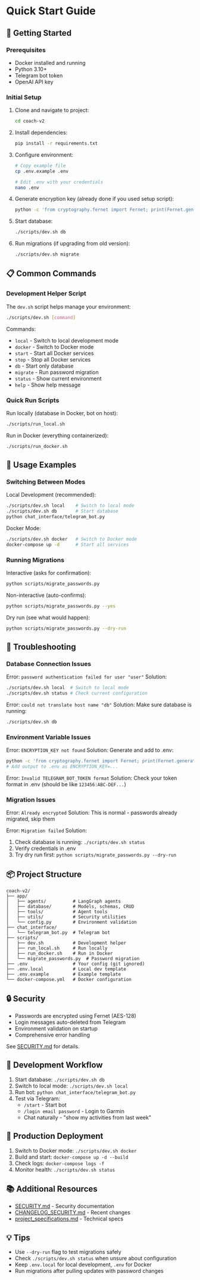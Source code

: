 # Quick Start Guide

## 🚀 Getting Started

### Prerequisites
- Docker installed and running
- Python 3.10+
- Telegram bot token
- OpenAI API key

### Initial Setup

1. Clone and navigate to project:
   ```bash
   cd coach-v2
   ```

2. Install dependencies:
   ```bash
   pip install -r requirements.txt
   ```

3. Configure environment:
   ```bash
   # Copy example file
   cp .env.example .env

   # Edit .env with your credentials
   nano .env
   ```

4. Generate encryption key (already done if you used setup script):
   ```bash
   python -c 'from cryptography.fernet import Fernet; print(Fernet.generate_key().decode())'
   ```

5. Start database:
   ```bash
   ./scripts/dev.sh db
   ```

6. Run migrations (if upgrading from old version):
   ```bash
   ./scripts/dev.sh migrate
   ```

## 📋 Common Commands

### Development Helper Script

The `dev.sh` script helps manage your environment:

```bash
./scripts/dev.sh [command]
```

Commands:
- `local` - Switch to local development mode
- `docker` - Switch to Docker mode
- `start` - Start all Docker services
- `stop` - Stop all Docker services
- `db` - Start only database
- `migrate` - Run password migration
- `status` - Show current environment
- `help` - Show help message

### Quick Run Scripts

Run locally (database in Docker, bot on host):
```bash
./scripts/run_local.sh
```

Run in Docker (everything containerized):
```bash
./scripts/run_docker.sh
```

## 🎯 Usage Examples

### Switching Between Modes

Local Development (recommended):
```bash
./scripts/dev.sh local    # Switch to local mode
./scripts/dev.sh db       # Start database
python chat_interface/telegram_bot.py
```

Docker Mode:
```bash
./scripts/dev.sh docker   # Switch to Docker mode
docker-compose up -d      # Start all services
```

### Running Migrations

Interactive (asks for confirmation):
```bash
python scripts/migrate_passwords.py
```

Non-interactive (auto-confirms):
```bash
python scripts/migrate_passwords.py --yes
```

Dry run (see what would happen):
```bash
python scripts/migrate_passwords.py --dry-run
```

## 🐛 Troubleshooting

### Database Connection Issues

Error: `password authentication failed for user "user"`
Solution:
```bash
./scripts/dev.sh local  # Switch to local mode
./scripts/dev.sh status # Check current configuration
```

Error: `could not translate host name "db"`
Solution: Make sure database is running:
```bash
./scripts/dev.sh db
```

### Environment Variable Issues

Error: `ENCRYPTION_KEY not found`
Solution: Generate and add to .env:
```bash
python -c 'from cryptography.fernet import Fernet; print(Fernet.generate_key().decode())'
# Add output to .env as ENCRYPTION_KEY=...
```

Error: `Invalid TELEGRAM_BOT_TOKEN format`
Solution: Check your token format in .env (should be like `123456:ABC-DEF...`)

### Migration Issues

Error: `Already encrypted`
Solution: This is normal - passwords already migrated, skip them

Error: `Migration failed`
Solution:
1. Check database is running: `./scripts/dev.sh status`
2. Verify credentials in .env
3. Try dry run first: `python scripts/migrate_passwords.py --dry-run`

## 📦 Project Structure

```
coach-v2/
├── app/
│   ├── agents/          # LangGraph agents
│   ├── database/        # Models, schemas, CRUD
│   ├── tools/           # Agent tools
│   ├── utils/           # Security utilities
│   └── config.py        # Environment validation
├── chat_interface/
│   └── telegram_bot.py  # Telegram bot
├── scripts/
│   ├── dev.sh           # Development helper
│   ├── run_local.sh     # Run locally
│   ├── run_docker.sh    # Run in Docker
│   └── migrate_passwords.py  # Password migration
├── .env                 # Your config (git ignored)
├── .env.local           # Local dev template
├── .env.example         # Example template
└── docker-compose.yml   # Docker configuration
```

## 🔒 Security

- Passwords are encrypted using Fernet (AES-128)
- Login messages auto-deleted from Telegram
- Environment validation on startup
- Comprehensive error handling

See [SECURITY.md](SECURITY.md) for details.

## 📝 Development Workflow

1. Start database: `./scripts/dev.sh db`
2. Switch to local mode: `./scripts/dev.sh local`
3. Run bot: `python chat_interface/telegram_bot.py`
4. Test via Telegram:
   - `/start` - Start bot
   - `/login email password` - Login to Garmin
   - Chat naturally - "show my activities from last week"

## 🚢 Production Deployment

1. Switch to Docker mode: `./scripts/dev.sh docker`
2. Build and start: `docker-compose up -d --build`
3. Check logs: `docker-compose logs -f`
4. Monitor health: `./scripts/dev.sh status`

## 📚 Additional Resources

- [SECURITY.md](SECURITY.md) - Security documentation
- [CHANGELOG_SECURITY.md](CHANGELOG_SECURITY.md) - Recent changes
- [project_specifications.md](project_specifications.md) - Technical specs

## 💡 Tips

- Use `--dry-run` flag to test migrations safely
- Check `./scripts/dev.sh status` when unsure about configuration
- Keep `.env.local` for local development, `.env` for Docker
- Run migrations after pulling updates with password changes

